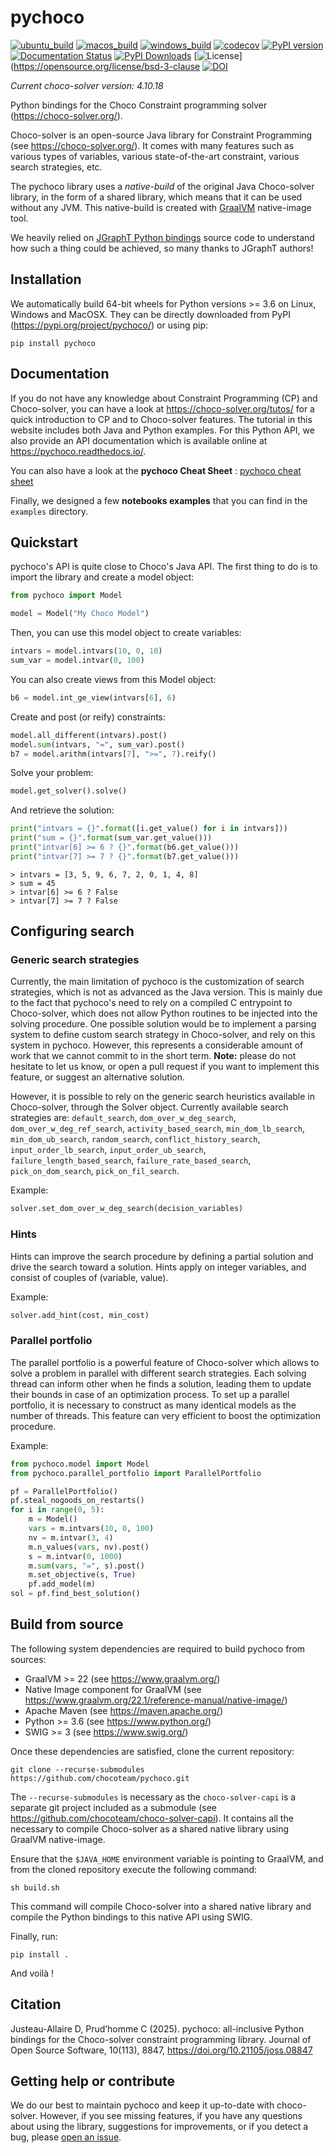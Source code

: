 # pychoco

[![ubuntu_build](https://github.com/chocoteam/pychoco/actions/workflows/ubuntu.yml/badge.svg)](https://github.com/chocoteam/pychoco/actions)
[![macos_build](https://github.com/chocoteam/pychoco/actions/workflows/macos.yml/badge.svg)](https://github.com/chocoteam/pychoco/actions)
[![windows_build](https://github.com/chocoteam/pychoco/actions/workflows/windows.yml/badge.svg)](https://github.com/chocoteam/pychoco/actions)
[![codecov](https://codecov.io/gh/chocoteam/pychoco/branch/master/graph/badge.svg?token=JRW8NQG8I7)](https://codecov.io/gh/chocoteam/pychoco)
[![PyPI version](https://badge.fury.io/py/pychoco.svg)](https://pypi.org/project/pychoco/)
[![Documentation Status](https://readthedocs.org/projects/pychoco/badge/?version=latest)](https://pychoco.readthedocs.io/en/latest/?badge=latest)
[![PyPI Downloads](https://static.pepy.tech/badge/pychoco)](https://pepy.tech/projects/pychoco)
[![License](https://img.shields.io/badge/License-BSD_3--Clause-blue.svg)](https://opensource.org/license/bsd-3-clause
[![DOI](https://joss.theoj.org/papers/10.21105/joss.08847/status.svg)](https://doi.org/10.21105/joss.08847)

*Current choco-solver version: 4.10.18*

Python bindings for the Choco Constraint programming solver (https://choco-solver.org/).

Choco-solver is an open-source Java library for Constraint Programming (see https://choco-solver.org/).
It comes with many features such as various types of variables, various state-of-the-art constraint,
various search strategies, etc.

The pychoco library uses a *native-build* of the original Java Choco-solver library, in the form
of a shared library, which means that it can be used without any JVM. This native-build is created
with [GraalVM](https://www.graalvm.org/) native-image tool.

We heavily relied on [JGraphT Python bindings](https://python-jgrapht.readthedocs.io/) source code to
understand how such a thing could be achieved, so many thanks to JGraphT authors!

## Installation

We automatically build 64-bit wheels for Python versions >= 3.6 on Linux, Windows and
MacOSX. They can be directly downloaded from PyPI (https://pypi.org/project/pychoco/) or using pip:

    pip install pychoco

## Documentation

If you do not have any knowledge about Constraint Programming (CP) and Choco-solver, you can have a look at 
https://choco-solver.org/tutos/ for a quick introduction to CP and to Choco-solver features.
The tutorial in this website includes both Java and Python examples.
For this Python API, we also provide an API documentation which is available online at https://pychoco.readthedocs.io/.

You can also have a look at the **pychoco Cheat Sheet** : [pychoco cheat sheet](./docs/pychoco-cheatsheet.pdf)

Finally, we designed a few **notebooks examples** that you can find in the `examples` directory.

## Quickstart

pychoco's API is quite close to Choco's Java API. The first thing to do is to import the
library and create a model object:

```python
from pychoco import Model

model = Model("My Choco Model")
```

Then, you can use this model object to create variables:

```python
intvars = model.intvars(10, 0, 10)
sum_var = model.intvar(0, 100)
```

You can also create views from this Model object:

```python
b6 = model.int_ge_view(intvars[6], 6)
```

Create and post (or reify) constraints:

```python
model.all_different(intvars).post()
model.sum(intvars, "=", sum_var).post()
b7 = model.arithm(intvars[7], ">=", 7).reify()
```

Solve your problem:

```python
model.get_solver().solve()
```

And retrieve the solution:

```python
print("intvars = {}".format([i.get_value() for i in intvars]))
print("sum = {}".format(sum_var.get_value()))
print("intvar[6] >= 6 ? {}".format(b6.get_value()))
print("intvar[7] >= 7 ? {}".format(b7.get_value()))
```

```
> intvars = [3, 5, 9, 6, 7, 2, 0, 1, 4, 8]
> sum = 45
> intvar[6] >= 6 ? False
> intvar[7] >= 7 ? False
```

## Configuring search

### Generic search strategies

Currently, the main limitation of pychoco is the customization of search strategies, which is not as
advanced as the Java version. This is mainly due to the fact that pychoco's need to rely on a compiled C
entrypoint to Choco-solver, which does not allow Python routines to be injected into the solving procedure.
One possible solution would be to implement a parsing system to define custom search strategy in Choco-solver,
and rely on this system in pychoco. However, this represents a considerable amount of work that we cannot commit to
in the short term. **Note:** please do not hesitate to let us know, or open a pull request if you want to implement
this feature, or suggest an alternative solution.

However, it is possible to rely on the generic search heuristics available in Choco-solver, through the
Solver object. Currently available search strategies are: `default_search`, `dom_over_w_deg_search`,
`dom_over_w_deg_ref_search`, `activity_based_search`, `min_dom_lb_search`, `min_dom_ub_search`,
`random_search`, `conflict_history_search`, `input_order_lb_search`, `input_order_ub_search`,
`failure_length_based_search`, `failure_rate_based_search`, `pick_on_dom_search`, `pick_on_fil_search`.

Example:

```python
solver.set_dom_over_w_deg_search(decision_variables)
```

### Hints

Hints can improve the search procedure by defining a partial solution and drive the search
toward a solution. Hints apply on integer variables, and consist of couples of (variable, value).

Example:

```python
solver.add_hint(cost, min_cost)
```

### Parallel portfolio

The parallel portfolio is a powerful feature of Choco-solver which allows to solve a problem
in parallel with different search strategies. Each solving thread can inform other when he
finds a solution, leading them to update their bounds in case of an optimization process.
To set up a parallel portfolio, it is necessary to construct as many identical models as
the number of threads. This feature can very efficient to boost the optimization procedure.

Example:

```python
from pychoco.model import Model
from pychoco.parallel_portfolio import ParallelPortfolio

pf = ParallelPortfolio()
pf.steal_nogoods_on_restarts()
for i in range(0, 5):
    m = Model()
    vars = m.intvars(10, 0, 100)
    nv = m.intvar(3, 4)
    m.n_values(vars, nv).post()
    s = m.intvar(0, 1000)
    m.sum(vars, "=", s).post()
    m.set_objective(s, True)
    pf.add_model(m)
sol = pf.find_best_solution()
```

## Build from source

The following system dependencies are required to build pychoco from sources:

- GraalVM >= 22 (see https://www.graalvm.org/)
- Native Image component for GraalVM (see https://www.graalvm.org/22.1/reference-manual/native-image/)
- Apache Maven (see https://maven.apache.org/)
- Python >= 3.6 (see https://www.python.org/)
- SWIG >= 3 (see https://www.swig.org/)

Once these dependencies are satisfied, clone the current repository:

    git clone --recurse-submodules https://github.com/chocoteam/pychoco.git

The `--recurse-submodules` is necessary as the `choco-solver-capi` is a separate git project included
as a submodule (see https://github.com/chocoteam/choco-solver-capi). It contains all the necessary
to compile Choco-solver as a shared native library using GraalVM native-image.

Ensure that the `$JAVA_HOME` environment variable is pointing to GraalVM, and from the cloned repository
execute the following command:

    sh build.sh

This command will compile Choco-solver into a shared native library and compile the Python bindings
to this native API using SWIG.

Finally, run:

    pip install .

And voilà !

## Citation

Justeau-Allaire D, Prud’homme C (2025). pychoco: all-inclusive Python bindings for the Choco-solver constraint programming library. Journal of Open Source Software, 10(113), 8847, https://doi.org/10.21105/joss.08847

## Getting help or contribute

We do our best to maintain pychoco and keep it up-to-date with choco-solver. However, if you see missing
features, if you have any questions about using the library, suggestions for improvements, or if you
detect a bug, please [open an issue](https://github.com/chocoteam/pychoco/issues/new/choose).
